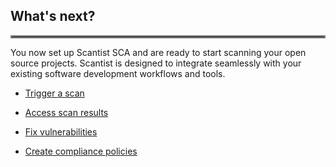 ## What's next?

<hr style="border:2px solid gray" />

You now set up Scantist SCA and are ready to start scanning your open source projects. Scantist is designed to integrate seamlessly with your existing software development workflows and tools.

- [Trigger a scan](#)

- [Access scan results](#)

- [Fix vulnerabilities](#)

- [Create compliance policies](#)